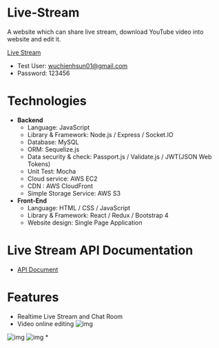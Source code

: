 # Live-Stream
A website which can share live stream, download YouTube video into website and edit it.

[Live Stream](https://www.wuhsun.com "Title")

* Test User: wuchienhsun01@gmail.com
* Password: 123456

# Technologies

* **Backend**
  * Language: JavaScript
  * Library & Framework: Node.js / Express / Socket.IO
  * Database: MySQL
  * ORM: Sequelize.js
  * Data security & check: Passport.js / Validate.js / JWT(JSON Web Tokens)
  * Unit Test: Mocha
  * Cloud service: AWS EC2
  * CDN : AWS CloudFront
  * Simple Storage Service: AWS S3
* **Front-End**
  * Language: HTML / CSS / JavaScript
  * Library & Framework: React / Redux / Bootstrap 4
  * Website design: Single Page Application
# Live Stream API Documentation
* [API Document](https://www.wuhsun.com "Title")

# Features
* Realtime Live Stream and Chat Room
* Video online editing
![img](https://i.imgur.com/soGOvMS.png)

![img](https://i.imgur.com/PuwVSHp.png)
![img](https://i.imgur.com/clQLbnR.jpg)
* 
